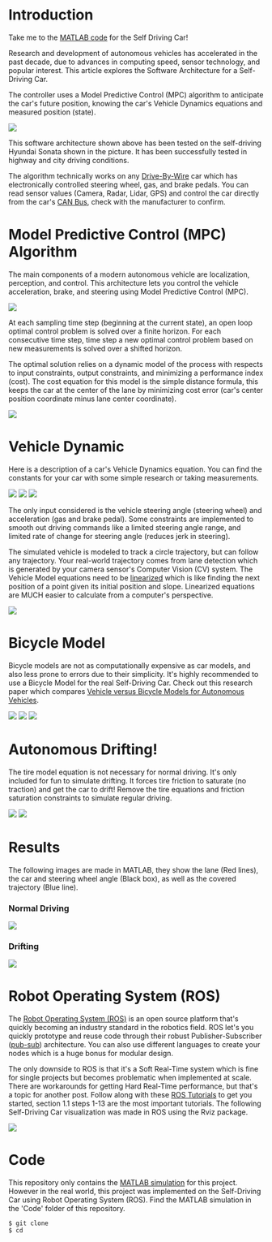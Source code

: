 # Introduction


Take me to the [MATLAB code]() for the Self Driving Car!



Research and development of autonomous vehicles has accelerated in the past decade, due to advances in computing speed, sensor technology, and popular interest. This article explores the Software Architecture for a Self-Driving Car.



The controller uses a Model Predictive Control (MPC) algorithm to anticipate the car's future position, knowing the car's Vehicle Dynamics equations and measured position (state).



<img src="https://raw.githubusercontent.com/AMoazeni/Self-Driving-Car/master/Jupyter%20Notebook/Images/01%20-%20Car%20Sensors.png">




This software architecture shown above has been tested on the self-driving Hyundai Sonata shown in the picture. It has been successfully tested in highway and city driving conditions.



The algorithm technically works on any [Drive-By-Wire](https://en.wikipedia.org/wiki/Drive_by_wire) car which has electronically controlled steering wheel, gas, and brake pedals. You can read sensor values (Camera, Radar, Lidar, GPS) and control the car directly from the car's [CAN Bus](https://en.wikipedia.org/wiki/CAN_bus), check with the manufacturer to confirm.






# Model Predictive Control (MPC) Algorithm


The main components of a modern autonomous vehicle are
localization, perception, and control. This architecture lets you control the vehicle acceleration, brake, and steering using Model Predictive Control (MPC).



<img src="https://raw.githubusercontent.com/AMoazeni/Self-Driving-Car/master/Jupyter%20Notebook/Images/02%20-%20Control%20System.png">



At each sampling time step (beginning at the current state), an open loop optimal control problem is solved over a finite horizon. For each consecutive time step, time step a new optimal control problem based on new measurements is solved over a shifted horizon.



The optimal solution relies on a dynamic model of the process with respects to input constraints, output constraints, and minimizing a performance index (cost). The cost equation for this model is the simple distance formula, this keeps the car at the center of the lane by minimizing cost error (car's center position coordinate minus lane center coordinate).



<img src="https://raw.githubusercontent.com/AMoazeni/Self-Driving-Car/master/Jupyter%20Notebook/Images/03%20-%20MPC%20Algorithm.png">






# Vehicle Dynamic


Here is a description of a car's Vehicle Dynamics equation. You can find the constants for your car with some simple research or taking measurements.



<img src="https://raw.githubusercontent.com/AMoazeni/Self-Driving-Car/master/Jupyter%20Notebook/Images/04%20-%20Vehicle%20Dynamics.png">



<img src="https://raw.githubusercontent.com/AMoazeni/Self-Driving-Car/master/Jupyter%20Notebook/Images/05%20-%20Vehicle%20Equations.png">



<img src="https://raw.githubusercontent.com/AMoazeni/Self-Driving-Car/master/Jupyter%20Notebook/Images/06%20-%20Vehicle%20Constants.png">



The only input considered is the vehicle steering angle (steering wheel) and acceleration (gas and brake pedal). Some constraints are implemented to smooth out driving commands like a limited steering angle range, and limited rate of change for steering angle (reduces jerk in steering). 



The simulated vehicle is modeled to track a circle trajectory, but can follow any trajectory. Your real-world trajectory comes from lane detection which is generated by your camera sensor's Computer Vision (CV) system. The Vehicle Model equations need to be [linearized](https://apmonitor.com/pdc/index.php/Main/ModelLinearization) which is like finding the next position of a point given its initial position and slope. Linearized equations are MUCH easier to calculate from a computer's perspective.



<img src="https://raw.githubusercontent.com/AMoazeni/Self-Driving-Car/master/Jupyter%20Notebook/Images/07%20-%20Vehicle%20Linear.png">






# Bicycle Model


Bicycle models are not as computationally expensive as car models, and also less prone to errors due to their simplicity. It's highly recommended to use a Bicycle Model for the real Self-Driving Car. Check out this research paper which compares [Vehicle versus Bicycle Models for Autonomous Vehicles]().



<img src="https://raw.githubusercontent.com/AMoazeni/Self-Driving-Car/master/Jupyter%20Notebook/Images/08%20-%20Bicycle%20Model.png">



<img src="https://raw.githubusercontent.com/AMoazeni/Self-Driving-Car/master/Jupyter%20Notebook/Images/09%20-%20Bicycle%20Equations.png">



<img src="https://raw.githubusercontent.com/AMoazeni/Self-Driving-Car/master/Jupyter%20Notebook/Images/10%20-%20Bicycle%20Symbols.png">






# Autonomous Drifting!


The tire model equation is not necessary for normal driving. It's only included for fun to simulate drifting. It forces tire friction to saturate (no traction) and get the car to drift! Remove the tire equations and friction saturation constraints to simulate regular driving.



<img src="https://raw.githubusercontent.com/AMoazeni/Self-Driving-Car/master/Jupyter%20Notebook/Images/11%20-%20Drifting.png">



<img src="https://raw.githubusercontent.com/AMoazeni/Self-Driving-Car/master/Jupyter%20Notebook/Images/12%20-%20Tire%20Model.png">





# Results

The following images are made in MATLAB, they show the lane (Red lines), the car and steering wheel angle (Black box), as well as the covered trajectory (Blue line).


### Normal Driving


<img src="https://raw.githubusercontent.com/AMoazeni/Self-Driving-Car/master/Jupyter%20Notebook/Images/13%20-%20Result%20Car.png">


### Drifting


<img src="https://raw.githubusercontent.com/AMoazeni/Self-Driving-Car/master/Jupyter%20Notebook/Images/14%20-%20Result%20Drifting.png">







# Robot Operating System (ROS)


The [Robot Operating System (ROS)](http://www.ros.org/) is an open source platform that's quickly becoming an industry standard in the robotics field. ROS let's you quickly prototype and reuse code through their robust Publisher-Subscriber ([pub-sub](https://en.wikipedia.org/wiki/Publish%E2%80%93subscribe_pattern)) architecture. You can also use different languages to create your nodes which is a huge bonus for modular design.


The only downside to ROS is that it's a Soft Real-Time system which is fine for single projects but becomes problematic when implemented at scale. There are workarounds for getting Hard Real-Time performance, but that's a topic for another post. Follow along with these [ROS Tutorials](http://wiki.ros.org/ROS/Tutorials) to get you started, section 1.1 steps 1-13 are the most important tutorials. The following Self-Driving Car visualization was made in ROS using the Rviz package.


<img src="https://raw.githubusercontent.com/AMoazeni/Self-Driving-Car/master/Jupyter%20Notebook/Images/15%20-%20ROS.png">






# Code


This repository only contains the [MATLAB simulation]() for this project. However in the real world, this project was implemented on the Self-Driving Car using Robot Operating System (ROS). Find the MATLAB simulation in the 'Code' folder of this repository.



```shell
$ git clone 
$ cd 
```





